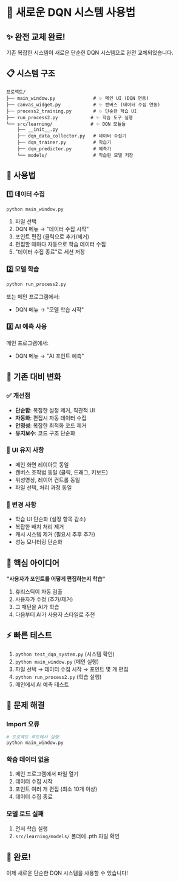 # 🎯 새로운 DQN 시스템 사용법

## ✨ 완전 교체 완료!

기존 복잡한 시스템이 새로운 단순한 DQN 시스템으로 완전 교체되었습니다.

## 📋 시스템 구조

```
프로젝트/
├── main_window.py              # ✨ 메인 UI (DQN 연동)
├── canvas_widget.py            # ✨ 캔버스 (데이터 수집 연동)
├── process2_training.py        # ✨ 단순한 학습 UI
├── run_process2.py            # ✨ 학습 도구 실행
└── src/learning/              # ✨ DQN 모듈들
    ├── __init__.py
    ├── dqn_data_collector.py   # 데이터 수집기
    ├── dqn_trainer.py          # 학습기
    ├── dqn_predictor.py        # 예측기
    └── models/                 # 학습된 모델 저장
```

## 🚀 사용법

### 1️⃣ 데이터 수집
```bash
python main_window.py
```
1. 파일 선택
2. DQN 메뉴 → "데이터 수집 시작"
3. 포인트 편집 (클릭으로 추가/제거)
4. 편집할 때마다 자동으로 학습 데이터 수집
5. "데이터 수집 종료"로 세션 저장

### 2️⃣ 모델 학습
```bash
python run_process2.py
```
또는 메인 프로그램에서:
- DQN 메뉴 → "모델 학습 시작"

### 3️⃣ AI 예측 사용
메인 프로그램에서:
- DQN 메뉴 → "AI 포인트 예측"

## 🔄 기존 대비 변화

### ✅ 개선점
- **단순함**: 복잡한 설정 제거, 직관적 UI
- **자동화**: 편집시 자동 데이터 수집
- **안정성**: 복잡한 최적화 코드 제거
- **유지보수**: 코드 구조 단순화

### 🎯 UI 유지 사항
- 메인 화면 레이아웃 동일
- 캔버스 조작법 동일 (클릭, 드래그, 키보드)
- 위성영상, 레이어 컨트롤 동일
- 파일 선택, 처리 과정 동일

### 🔄 변경 사항
- 학습 UI 단순화 (설정 항목 감소)
- 복잡한 배치 처리 제거
- 캐시 시스템 제거 (필요시 추후 추가)
- 성능 모니터링 단순화

## 🎯 핵심 아이디어

**"사용자가 포인트를 어떻게 편집하는지 학습"**

1. 휴리스틱이 자동 검출
2. 사용자가 수정 (추가/제거)
3. 그 패턴을 AI가 학습
4. 다음부터 AI가 사용자 스타일로 추천

## ⚡ 빠른 테스트

1. `python test_dqn_system.py` (시스템 확인)
2. `python main_window.py` (메인 실행)
3. 파일 선택 → 데이터 수집 시작 → 포인트 몇 개 편집
4. `python run_process2.py` (학습 실행)
5. 메인에서 AI 예측 테스트

## 🔧 문제 해결

### Import 오류
```bash
# 프로젝트 루트에서 실행
python main_window.py
```

### 학습 데이터 없음
1. 메인 프로그램에서 파일 열기
2. 데이터 수집 시작
3. 포인트 여러 개 편집 (최소 10개 이상)
4. 데이터 수집 종료

### 모델 로드 실패
1. 먼저 학습 실행
2. `src/learning/models/` 폴더에 .pth 파일 확인

## 🎉 완료!

이제 새로운 단순한 DQN 시스템을 사용할 수 있습니다!

